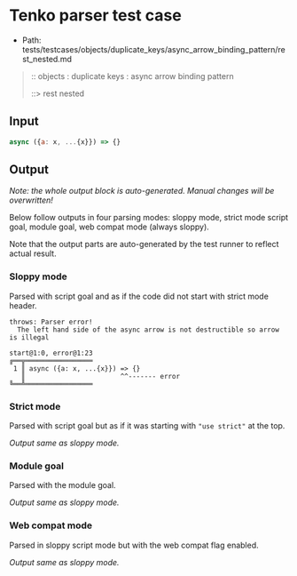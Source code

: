 # Tenko parser test case

- Path: tests/testcases/objects/duplicate_keys/async_arrow_binding_pattern/rest_nested.md

> :: objects : duplicate keys : async arrow binding pattern
>
> ::> rest nested

## Input


`````js
async ({a: x, ...{x}}) => {}
`````

## Output

_Note: the whole output block is auto-generated. Manual changes will be overwritten!_

Below follow outputs in four parsing modes: sloppy mode, strict mode script goal, module goal, web compat mode (always sloppy).

Note that the output parts are auto-generated by the test runner to reflect actual result.

### Sloppy mode

Parsed with script goal and as if the code did not start with strict mode header.

`````
throws: Parser error!
  The left hand side of the async arrow is not destructible so arrow is illegal

start@1:0, error@1:23
╔══╦═════════════════
 1 ║ async ({a: x, ...{x}}) => {}
   ║                        ^^------- error
╚══╩═════════════════

`````

### Strict mode

Parsed with script goal but as if it was starting with `"use strict"` at the top.

_Output same as sloppy mode._

### Module goal

Parsed with the module goal.

_Output same as sloppy mode._

### Web compat mode

Parsed in sloppy script mode but with the web compat flag enabled.

_Output same as sloppy mode._

